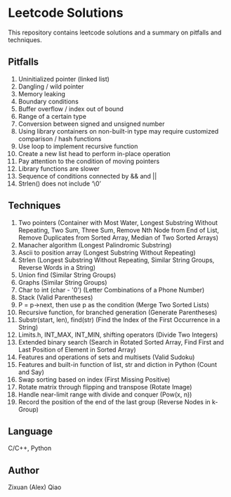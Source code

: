 # Leetcode Solutions
This repository contains leetcode solutions and a summary on pitfalls and techniques. 

## Pitfalls
1.	Uninitialized pointer (linked list)
2.	Dangling / wild pointer
3.	Memory leaking
4.	Boundary conditions
5.	Buffer overflow / index out of bound
6.	Range of a certain type
7.	Conversion between signed and unsigned number
8.	Using library containers on non-built-in type may require customized comparison / hash functions
9.	Use loop to implement recursive function
10.	Create a new list head to perform in-place operation
11.	Pay attention to the condition of moving pointers
12.	Library functions are slower
13.	Sequence of conditions connected by && and ||
14.	Strlen() does not include ‘\0’

## Techniques
1.	Two pointers (Container with Most Water, Longest Substring Without Repeating, Two Sum, Three Sum, Remove Nth Node from End of List, Remove Duplicates from Sorted Array, Median of Two Sorted Arrays)
2.	Manacher algorithm (Longest Palindromic Substring)
3.	Ascii to position array (Longest Substring Without Repeating)
4.	Strlen (Longest Substring Without Repeating, Similar String Groups, Reverse Words in a String)
5.	Union find (Similar String Groups)
6.	Graphs (Similar String Groups)
7.	Char to int (char - '0') (Letter Combinations of a Phone Number)
8.	Stack (Valid Parentheses)
9.	P = p->next, then use p as the condition (Merge Two Sorted Lists)
10.	Recursive function, for branched generation (Generate Parentheses)
11.	Substr(start, len), find(str) (Find the Index of the First Occurrence in a String)
12.	Limits.h, INT_MAX, INT_MIN, shifting operators (Divide Two Integers)
13.	Extended binary search (Search in Rotated Sorted Array, Find First and Last Position of Element in Sorted Array)
14.	Features and operations of sets and multisets (Valid Sudoku)
15.	Features and built-in function of list, str and diction in Python (Count and Say)
16.	Swap sorting based on index (First Missing Positive)
17.	Rotate matrix through flipping and transpose (Rotate Image)
18.	Handle near-limit range with divide and conquer (Pow(x, n))
19.	Record the position of the end of the last group (Reverse Nodes in k-Group)

## Language
C/C++, Python

## Author
Zixuan (Alex) Qiao
